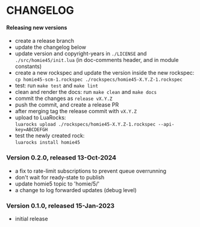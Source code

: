 # CHANGELOG

#### Releasing new versions

- create a release branch
- update the changelog below
- update version and copyright-years in `./LICENSE` and `./src/homie45/init.lua` (in doc-comments
  header, and in module constants)
- create a new rockspec and update the version inside the new rockspec:<br/>
  `cp homie45-scm-1.rockspec ./rockspecs/homie45-X.Y.Z-1.rockspec`
- test: run `make test` and `make lint`
- clean and render the docs: run `make clean` and `make docs`
- commit the changes as `release vX.Y.Z`
- push the commit, and create a release PR
- after merging tag the release commit with `vX.Y.Z`
- upload to LuaRocks:<br/>
  `luarocks upload ./rockspecs/homie45-X.Y.Z-1.rockspec --api-key=ABCDEFGH`
- test the newly created rock:<br/>
  `luarocks install homie45`

### Version 0.2.0, released 13-Oct-2024

- a fix to rate-limit subscriptions to prevent queue overrunning
- don't wait for ready-state to publish
- update homie5 topic to 'homie/5/'
- a change to log forwarded updates (debug level)

### Version 0.1.0, released 15-Jan-2023

- initial release
